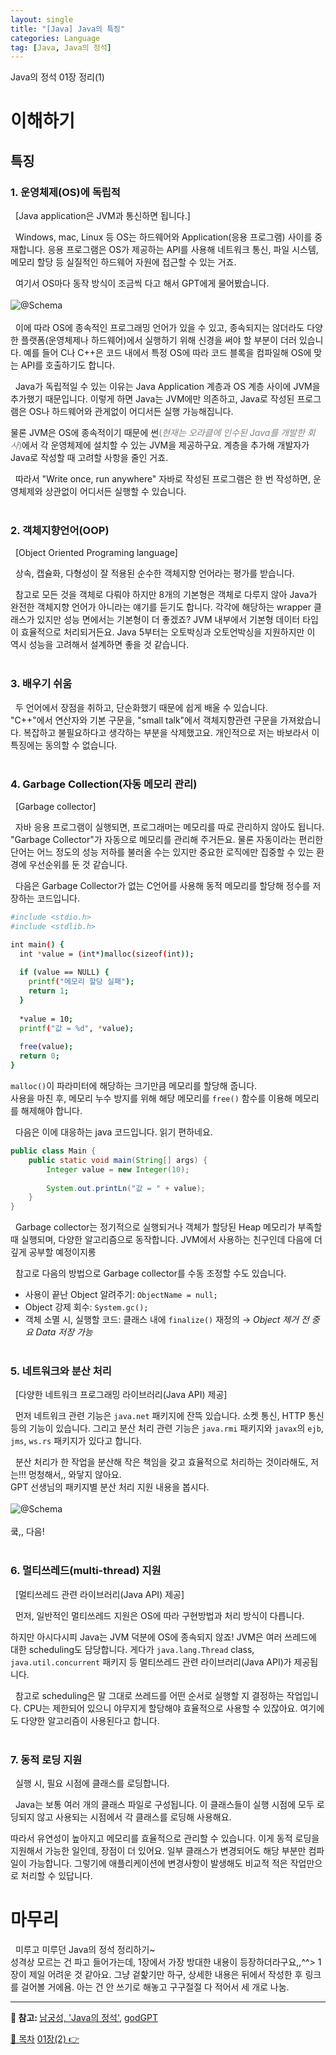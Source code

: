 ```yaml
---
layout: single
title: "[Java] Java의 특징"
categories: Language
tag: [Java, Java의 정석]
---
```

Java의 정석 01장 정리(1)

# 이해하기

## 특징
### 1. 운영체제(OS)에 독립적
&nbsp; [Java application은 JVM과 통신하면 됩니다.]<br>


&nbsp; Windows, mac, Linux 등 OS는 하드웨어와 Application(응용 프로그램) 사이를 중재합니다.
응용 프로그램은 OS가 제공하는 API를 사용해 네트워크 통신, 파일 시스템, 메모리 할당 등 실질적인 하드웨어 자원에 접근할 수 있는 거죠.

&nbsp; 여기서 OS마다 동작 방식이 조금씩 다고 해서 GPT에게 물어봤습니다.<br>
<br>
![@Schema](../../images/2024-02-24-standard-of-java-01/different-by-os.png)<br>
<br>
&nbsp; 이에 따라 OS에 종속적인 프로그래밍 언어가 있을 수 있고, 종속되지는 않더라도 다양한 플랫폼(운영체제나 하드웨어)에서 실행하기 위해 신경을 써야 할 부분이 더러 있습니다.
예를 들어 C나 C++은 코드 내에서 특정 OS에 따라 코드 블록을 컴파일해 OS에 맞는 API를 호출하기도 합니다.

&nbsp; Java가 독립적일 수 있는 이유는 Java Application 계층과 OS 계층 사이에 JVM을 추가했기 때문입니다.
이렇게 하면 Java는 JVM에만 의존하고, Java로 작성된 프로그램은 OS나 하드웨어와 관게없이 어디서든 실행 가능해집니다.<br>

물론 JVM은 OS에 종속적이기 때문에
썬<span style="color: #808080">(*현재는 오라클에 인수된 Java를 개발한 회사*)</span>에서 
각 운영체제에 설치할 수 있는 JVM을 제공하구요.
계층을 추가해 개발자가 Java로 작성할 때 고려할 사항을 줄인 거죠.

&nbsp; 따라서 "Write once, run anywhere" 자바로 작성된 프로그램은 한 번 작성하면, 운영체제와 상관없이 어디서든 실행할 수 있습니다.
<br><br>

### 2. 객체지향언어(OOP)
&nbsp; [Object Oriented Programing language]

&nbsp; 상속, 캡슐화, 다형성이 잘 적용된 순수한 객체지향 언어라는 평가를 받습니다.

&nbsp; 참고로 모든 것을 객체로 다뤄야 하지만 8개의 기본형은 객체로 다루지 않아 Java가 완전한 객체지향 언어가 아니라는 얘기를 듣기도 합니다. 
각각에 해당하는 wrapper 클래스가 있지만 성능 면에서는 기본형이 더 좋겠죠? JVM 내부에서 기본형 데이터 타입이 효율적으로 처리되거든요.
Java 5부터는 오토박싱과 오토언박싱을 지원하지만 이 역시 성능을 고려해서 설계하면 좋을 것 같습니다.
<br><br>

### 3. 배우기 쉬움
&nbsp; 두 언어에서 장점을 취하고, 단순화했기 때문에 쉽게 배울 수 있습니다.
<br>"C++"에서 연산자와 기본 구문을, "small talk"에서 객체지향관련 구문을 가져왔습니다.
복잡하고 불필요하다고 생각하는 부분을 삭제했고요. 개인적으로 저는 바보라서 이 특징에는 동의할 수 없습니다.
<br><br>

### 4. Garbage Collection(자동 메모리 관리)
&nbsp; [Garbage collector]

&nbsp; 자바 응용 프로그램이 실행되면, 프로그래머는 메모리를 따로 관리하지 않아도 됩니다. "Garbage Collector"가 자동으로 메모리를 관리해 주거든요.
물론 자동이라는 편리한 단어는 어느 정도의 성능 저하를 불러올 수는 있지만 중요한 로직에만 집중할 수 있는 환경에 우선순위를 둔 것 같습니다.

&nbsp; 다음은 Garbage Collector가 없는 C언어를 사용해 동적 메모리를 할당해 정수를 저장하는 코드입니다.

```bash
#include <stdio.h>
#include <stdlib.h>

int main() {
  int *value = (int*)malloc(sizeof(int));
  
  if (value == NULL) {
    printf("메모리 할당 실패");
    return 1;
  }
  
  *value = 10;
  printf("값 = %d", *value);
  
  free(value);
  return 0;
}
```

`malloc()`이 파라미터에 해당하는 크기만큼 메모리를 할당해 줍니다.<br>
사용을 마친 후, 메모리 누수 방지를 위해 해당 메모리를 `free()` 함수를 이용해 메모리를 해제해야 합니다.

&nbsp; 다음은 이에 대응하는 java 코드입니다. 읽기 편하네요.
```java
public class Main {
    public static void main(String[] args) {
        Integer value = new Integer(10);
        
        System.out.printLn("값 = " + value);
    }
}
```
&nbsp; Garbage collector는 정기적으로 실행되거나 객체가 할당된 Heap 메모리가 부족할 때 실행되며, 다양한 알고리즘으로 동작합니다.
JVM에서 사용하는 친구인데 다음에 더 깊게 공부할 예정이지롱

&nbsp; 참고로 다음의 방법으로 Garbage collector를 수동 조정할 수도 있습니다.
- 사용이 끝난 Object 알려주기: `ObjectName = null;`
- Object 강제 회수: `System.gc();`
- 객체 소멸 시, 실행할 코드: 클래스 내에 `finalize()` 재정의 → *Object 제거 전 중요 Data 저장 가능*
<br><br>

### 5. 네트워크와 분산 처리
&nbsp; [다양한 네트워크 프로그래밍 라이브러리(Java API) 제공]

&nbsp; 먼저 네트워크 관련 기능은 `java.net` 패키지에 잔뜩 있습니다. 소켓 통신, HTTP 통신 등의 기능이 있습니다.
그리고 분산 처리 관련 기능은 `java.rmi` 패키지와 `javax`의 `ejb`, `jms`, `ws.rs` 패키지가 있다고 합니다.

&nbsp; 분산 처리가 한 작업을 분산해 작은 책임을 갖고 효율적으로 처리하는 것이라해도, 저는!!! 멍청해서,, 와닿지 않아요.<br>
GPT 선생님의 패키지별 분산 처리 지원 내용을 봅시다.<br>
<br>
![@Schema](../../images/2024-02-24-standard-of-java-01/java-packages-related-to-distributed-processing.png)<br>
<br>
쿸,, 다음!
<br><br>

### 6. 멀티쓰레드(multi-thread) 지원
&nbsp; [멀티쓰레드 관련 라이브러리(Java API) 제공]

&nbsp; 먼저, 일반적인 멀티쓰레드 지원은 OS에 따라 구현방법과 처리 방식이 다릅니다. <br>

하지만 아시다시피 Java는 JVM 덕분에 OS에 종속되지 않죠!
 JVM은 여러 쓰레드에 대한 scheduling도 담당합니다.
게다가 `java.lang.Thread` class, `java.util.concurrent` 패키지 등 멀티쓰레드 관련 라이브러리(Java API)가 제공됩니다.

&nbsp; 참고로 scheduling은 말 그대로 쓰레드를 어떤 순서로 실행할 지 결정하는 작업입니다.
CPU는 제한되어 있으니 야무지게 할당해야 효율적으로 사용할 수 있잖아요. 여기에도 다양한 알고리즘이 사용된다고 합니다.
<br><br>

### 7. 동적 로딩 지원
&nbsp; 실행 시, 필요 시점에 클래스를 로딩합니다.

&nbsp; Java는 보통 여러 개의 클래스 파일로 구성됩니다.
 이 클래스들이 실행 시점에 모두 로딩되지 않고 사용되는 시점에서 각 클래스를 로딩해 사용해요.<br>

따라서 유연성이 높아지고 메모리를 효율적으로 관리할 수 있습니다.
이게 동적 로딩을 지원해서 가능한 일인데, 장점이 더 있어요.
일부 클래스가 변경되어도 해당 부분만 컴파일이 가능합니다. 그렇기에 애플리케이션에 변경사항이 발생해도 비교적 적은 작업만으로 처리할 수 있답니다.
<br>

# 마무리
&nbsp; 미루고 미루던 Java의 정석 정리하기~ <br>
성격상 모르는 건 파고 들어가는데, 1장에서 가장 방대한 내용이 등장하더라구요,,^^>
1장이 제일 어려운 것 같아요. 그냥 겉핥기만 하구, 상세한 내용은 뒤에서 작성한 후 링크를 걸어볼 거에욤.
아는 건 안 쓰기로 해놓고 구구절절 다 적어서 세 개로 나눔.

---
<p> 
  <strong>👀 참고: </strong>
  <span itemprop="keywords">
    <a href="https://product.kyobobook.co.kr/detail/S000001550352" class="page__taxonomy-item p-category">남궁성, 'Java의 정석'</a><span class="sep">, </span>
    <a href="https://chat.openai.com/" class="page__taxonomy-item p-category">godGPT</a>
  </span>
</p>

<nav class="pagination">
<a href="/목차/standard-of-java" class="pagination&#45;&#45;pager" title="{{ page.previous.title | markdownify | strip_html }}"> 📑 목차</a>
<a href="/language/standard-of-java-01_2" class="pagination&#45;&#45;pager" title="{{ page.previous.title | markdownify | strip_html }}"> 01장(2) 👉</a>
</nav>